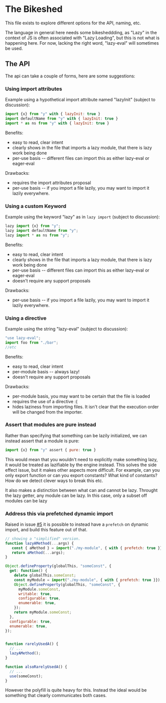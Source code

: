 # The Bikeshed

This file exists to explore different options for the API, naming, etc.

The language in general here needs some bikesheddding, as "Lazy" in the context of JS is often associated with "Lazy Loading", but this is not what is happening here. For now, lacking the right word, "lazy-eval" will sometimes be used.


## The API

The api can take a couple of forms, here are some suggestions:

### Using import attributes

Example using a hypothetical import attribute named "lazyInit" (subject to discussion):

```js
import {x} from "y" with { lazyInit: true }
import defaultName from "y" with { lazyInit: true }
import * as ns from "y" with { lazyInit: true }
```

Benefits:

* easy to read, clear intent
* clearly shows in the file that imports a lazy module, that there is lazy work being done
* per-use basis -- different files can import this as either lazy-eval or eager-eval

Drawbacks:

* requires the import attributes proposal
* per-use basis -- if you import a file lazily, you may want to import it lazily everywhere.

### Using a custom Keyword

Example using the keyword "lazy" as in `lazy import` (subject to discussion):

```js
lazy import {x} from "y";
lazy import defaultName from "y";
lazy import * as ns from "y";
```

Benefits:

* easy to read, clear intent
* clearly shows in the file that imports a lazy module, that there is lazy work being done
* per-use basis -- different files can import this as either lazy-eval or eager-eval
* doesn't require any support proposals

Drawbacks:

* per-use basis -- if you import a file lazily, you may want to import it lazily everywhere.

### Using a directive

Example using the string "lazy-eval" (subject to discussion):

```js
"use lazy-eval";
import foo from "./bar";
//etc
```

Benefits:

* easy to read, clear intent
* per-module basis -- always lazy!
* doesn't require any support proposals

Drawbacks:

* per-module basis, you may want to be certain that the file is loaded
* requires the use of a directive :(
* hides laziness from importing files. It isn't clear that the execution order will be changed from
    the importer.

### Assert that modules are pure instead

Rather than specifying that something can be lazily initialized, we can instead assert that a module is pure:

```js
import {x} from "y" assert { pure: true }
```

This would mean that you wouldn't need to explicitly make something lazy, it would be treated as lazifiable by the engine instead. This solves the side effect issue, but it makes other aspects more difficult. For example, can you only export function or can you export constants? What kind of constants? How do we detect clever ways to break this etc. 

It also makes a distinction between what can and cannot be lazy. Throught the lazy getter, any module can be lazy. In this case, only a subset off modules can be lazy

### Address this via prefetched dynamic import

Raised in issue [#5](https://github.com/tc39/proposal-defer-import-eval/issues/5) it is possible to instead have a `prefetch` on dynamic import, and build this feature out of that.


```js
// showing a "simplified" version.
function lazyAMethod(...args) {
   const { aMethod } = import("./my-module", { with { prefetch: true }}); 
   return aMethod(...args);
}

Object.defineProperty(globalThis, "someConst", {
  get: function() {
    delete globalThis.someConst;
    const myModule = import("./my-module", { with { prefetch: true }}); 
    Object.defineProperty(globalThis, "someConst", {
      myModule.someConst,
      writable: true,
      configurable: true,
      enumerable: true,
    });
    return myModule.someConst;
  },
  configurable: true,
  enumerable: true,
});


function rarelyUsedA() {
  // ...
  lazyAMethod();
}

function alsoRarelyUsedA() {
  // ...
  use(someConst);
}
```

However the polyfill is quite heavy for this. Instead the ideal would be something that clearly communicates both cases.
